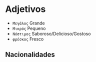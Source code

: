 # Adjetivos

-   `Μεγάλος` Grande
-   `Μικρός` Pequeno
-   `Νόστιμος` Saboroso/Delicioso/Gostoso
-   `φρέσκος` Fresco

## Nacionalidades
